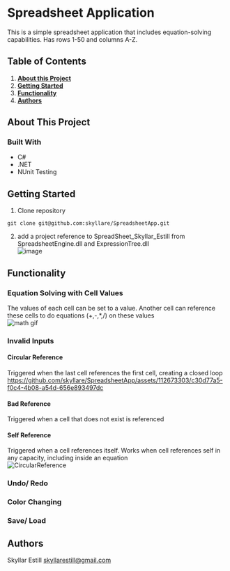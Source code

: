 # Spreadsheet Application
This is a simple spreadsheet application that includes equation-solving capabilities. Has rows 1-50 and columns A-Z.

## Table of Contents


1. **[About this Project](#about-this-project)**<br>
2. **[Getting Started](#getting-started)**<br>
3. **[Functionality](#getting-started)**<br>
4. **[Authors](#authors)**<br>

## About This Project
### Built With
* C#
* .NET
* NUnit Testing
## Getting Started
1. Clone repository
```
git clone git@github.com:skyllare/SpreadsheetApp.git
```
2. add a project reference to SpreadSheet_Skyllar_Estill from SpreadsheetEngine.dll and ExpressionTree.dll<br>
   ![image](https://github.com/skyllare/SpreadsheetApp/assets/112673303/5252cc27-4484-490f-8d9c-7b1382030124)

## Functionality
### Equation Solving with Cell Values
The values of each cell can be set to a value. Another cell can reference these cells to do equations (+,-,*,/) on these values<br>
![math gif](https://github.com/skyllare/SpreadsheetApp/assets/112673303/33affeae-3df1-4b08-a689-25bdf4fe1385)

### Invalid Inputs
#### Circular Reference
Triggered when the last cell references the first cell, creating a closed loop<br>
https://github.com/skyllare/SpreadsheetApp/assets/112673303/c30d77a5-f0c4-4b08-a54d-656e893497dc
#### Bad Reference
Triggered when a cell that does not exist is referenced<br>

#### Self Reference
Triggered when a cell references itself. Works when cell references self in any capacity, including inside an equation<br>
![CircularReference](https://github.com/skyllare/SpreadsheetApp/assets/112673303/39a5fc8f-dc28-479e-8d3c-15154fba95af)

### Undo/ Redo

### Color Changing

### Save/ Load

## Authors
Skyllar Estill
skyllarestill@gmail.com




